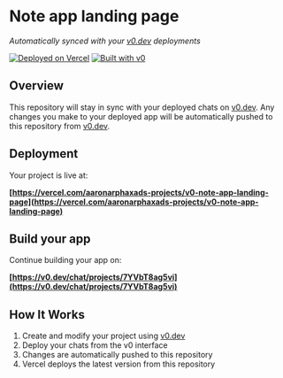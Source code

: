 # Note app landing page

*Automatically synced with your [v0.dev](https://v0.dev) deployments*

[![Deployed on Vercel](https://img.shields.io/badge/Deployed%20on-Vercel-black?style=for-the-badge&logo=vercel)](https://vercel.com/aaronarphaxads-projects/v0-note-app-landing-page)
[![Built with v0](https://img.shields.io/badge/Built%20with-v0.dev-black?style=for-the-badge)](https://v0.dev/chat/projects/7YVbT8ag5vi)

## Overview

This repository will stay in sync with your deployed chats on [v0.dev](https://v0.dev).
Any changes you make to your deployed app will be automatically pushed to this repository from [v0.dev](https://v0.dev).

## Deployment

Your project is live at:

**[https://vercel.com/aaronarphaxads-projects/v0-note-app-landing-page](https://vercel.com/aaronarphaxads-projects/v0-note-app-landing-page)**

## Build your app

Continue building your app on:

**[https://v0.dev/chat/projects/7YVbT8ag5vi](https://v0.dev/chat/projects/7YVbT8ag5vi)**

## How It Works

1. Create and modify your project using [v0.dev](https://v0.dev)
2. Deploy your chats from the v0 interface
3. Changes are automatically pushed to this repository
4. Vercel deploys the latest version from this repository
